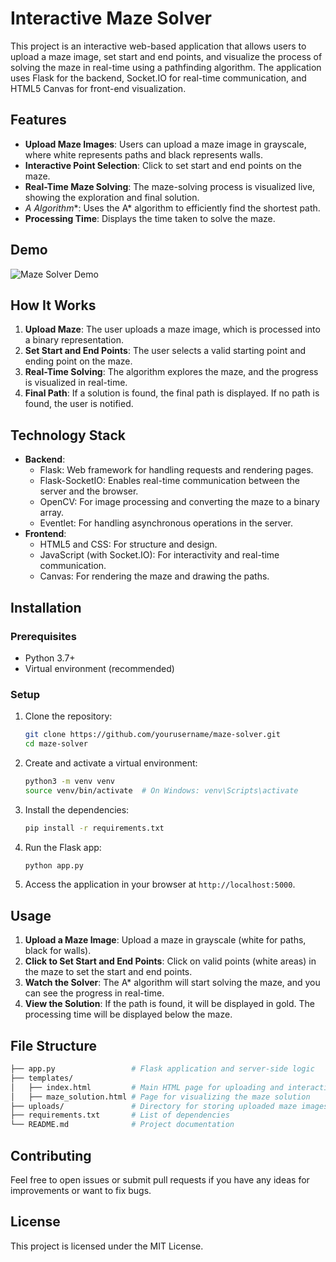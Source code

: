 # Interactive Maze Solver

This project is an interactive web-based application that allows users to upload a maze image, set start and end points, and visualize the process of solving the maze in real-time using a pathfinding algorithm. The application uses Flask for the backend, Socket.IO for real-time communication, and HTML5 Canvas for front-end visualization.

## Features

- **Upload Maze Images**: Users can upload a maze image in grayscale, where white represents paths and black represents walls.
- **Interactive Point Selection**: Click to set start and end points on the maze.
- **Real-Time Maze Solving**: The maze-solving process is visualized live, showing the exploration and final solution.
- **A* Algorithm**: Uses the A* algorithm to efficiently find the shortest path.
- **Processing Time**: Displays the time taken to solve the maze.

## Demo

![Maze Solver Demo](demo.gif)

## How It Works

1. **Upload Maze**: The user uploads a maze image, which is processed into a binary representation.
2. **Set Start and End Points**: The user selects a valid starting point and ending point on the maze.
3. **Real-Time Solving**: The algorithm explores the maze, and the progress is visualized in real-time.
4. **Final Path**: If a solution is found, the final path is displayed. If no path is found, the user is notified.

## Technology Stack

- **Backend**:
  - Flask: Web framework for handling requests and rendering pages.
  - Flask-SocketIO: Enables real-time communication between the server and the browser.
  - OpenCV: For image processing and converting the maze to a binary array.
  - Eventlet: For handling asynchronous operations in the server.
- **Frontend**:
  - HTML5 and CSS: For structure and design.
  - JavaScript (with Socket.IO): For interactivity and real-time communication.
  - Canvas: For rendering the maze and drawing the paths.

## Installation

### Prerequisites

- Python 3.7+
- Virtual environment (recommended)

### Setup

1. Clone the repository:

    ```bash
    git clone https://github.com/yourusername/maze-solver.git
    cd maze-solver
    ```

2. Create and activate a virtual environment:

    ```bash
    python3 -m venv venv
    source venv/bin/activate  # On Windows: venv\Scripts\activate
    ```

3. Install the dependencies:

    ```bash
    pip install -r requirements.txt
    ```

4. Run the Flask app:

    ```bash
    python app.py
    ```

5. Access the application in your browser at `http://localhost:5000`.

## Usage

1. **Upload a Maze Image**: Upload a maze in grayscale (white for paths, black for walls).
2. **Click to Set Start and End Points**: Click on valid points (white areas) in the maze to set the start and end points.
3. **Watch the Solver**: The A* algorithm will start solving the maze, and you can see the progress in real-time.
4. **View the Solution**: If the path is found, it will be displayed in gold. The processing time will be displayed below the maze.

## File Structure

```bash
├── app.py                 # Flask application and server-side logic
├── templates/
│   ├── index.html         # Main HTML page for uploading and interacting with the maze
│   ├── maze_solution.html # Page for visualizing the maze solution
├── uploads/               # Directory for storing uploaded maze images
├── requirements.txt       # List of dependencies
└── README.md              # Project documentation
```

## Contributing

Feel free to open issues or submit pull requests if you have any ideas for improvements or want to fix bugs.

## License

This project is licensed under the MIT License.
